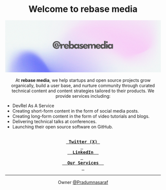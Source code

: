 <div align="center">
    <h1>Welcome to rebase media</h1>
</div>

<p align="center">

![rebase media Banner](../media/rebase-media-github-banner.png)

</p>

<p align="center"> At <b>rebase media</b>, we help startups and open source projects grow organically, build a user base, and nurture community through curated technical content and content strategies tailored to their products. We provide services including: </p>

- DevRel As A Service
- Creating short-form content in the form of social media posts.
- Creating long-form content in the form of video tutorials and blogs.
- Delivering technical talks at conferences.
- Launching their open source software on GitHub.

<div align="center">

[<kbd> <br> <b> Twitter (X) </b> <br> </kbd>](https://x.com/rebasemedia) &nbsp; [<kbd> <br> <b> LinkedIn </b> <br> </kbd>](https://www.linkedin.com/company/rebasemedia) &nbsp; [<kbd> <br> <b> Our Services </b> <br> </kbd>](https://rebasemedia.com)

</div>

---

<p align="center"> Owner <a href="https://github.com/Pradumnasaraf"> @Pradumnasaraf </a></p>
